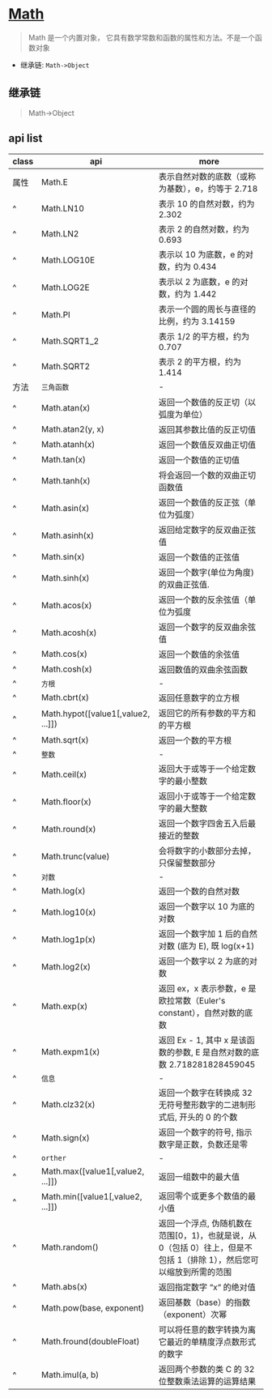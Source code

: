 # [Math](https://developer.mozilla.org/zh-CN/docs/Web/JavaScript/Reference/Global_Objects/Math)

> Math 是一个内置对象， 它具有数学常数和函数的属性和方法。不是一个函数对象

- 继承链: `Math->Object`

## 继承链

> Math->Object

## api list

| class | api                                | more                                                                                                                 |
| ----- | ---------------------------------- | -------------------------------------------------------------------------------------------------------------------- |
| 属性  | Math.E                             | 表示自然对数的底数（或称为基数），e，约等于 2.718                                                                    |
| ^     | Math.LN10                          | 表示 10 的自然对数，约为 2.302                                                                                       |
| ^     | Math.LN2                           | 表示 2 的自然对数，约为 0.693                                                                                        |
| ^     | Math.LOG10E                        | 表示以 10 为底数，e 的对数，约为 0.434                                                                               |
| ^     | Math.LOG2E                         | 表示以 2 为底数，e 的对数，约为 1.442                                                                                |
| ^     | Math.PI                            | 表示一个圆的周长与直径的比例，约为 3.14159                                                                           |
| ^     | Math.SQRT1_2                       | 表示 1/2 的平方根，约为 0.707                                                                                        |
| ^     | Math.SQRT2                         | 表示 2 的平方根，约为 1.414                                                                                          |
| 方法  | `三角函数`                         | -                                                                                                                    |
| ^     | Math.atan(x)                       | 返回一个数值的反正切（以弧度为单位）                                                                                 |
| ^     | Math.atan2(y, x)                   | 返回其参数比值的反正切值                                                                                             |
| ^     | Math.atanh(x)                      | 返回一个数值反双曲正切值                                                                                             |
| ^     | Math.tan(x)                        | 返回一个数值的正切值                                                                                                 |
| ^     | Math.tanh(x)                       | 将会返回一个数的双曲正切函数值                                                                                       |
| ^     | Math.asin(x)                       | 返回一个数值的反正弦（单位为弧度）                                                                                   |
| ^     | Math.asinh(x)                      | 返回给定数字的反双曲正弦值                                                                                           |
| ^     | Math.sin(x)                        | 返回一个数值的正弦值                                                                                                 |
| ^     | Math.sinh(x)                       | 返回一个数字(单位为角度)的双曲正弦值.                                                                                |
| ^     | Math.acos(x)                       | 返回一个数的反余弦值（单位为弧度                                                                                     |
| ^     | Math.acosh(x)                      | 返回一个数字的反双曲余弦值                                                                                           |
| ^     | Math.cos(x)                        | 返回一个数值的余弦值                                                                                                 |
| ^     | Math.cosh(x)                       | 返回数值的双曲余弦函数                                                                                               |
| ^     | `方根`                             | -                                                                                                                    |
| ^     | Math.cbrt(x)                       | 返回任意数字的立方根                                                                                                 |
| ^     | Math.hypot([value1[,value2, ...]]) | 返回它的所有参数的平方和的平方根                                                                                     |
| ^     | Math.sqrt(x)                       | 返回一个数的平方根                                                                                                   |
| ^     | `整数`                             | -                                                                                                                    |
| ^     | Math.ceil(x)                       | 返回大于或等于一个给定数字的最小整数                                                                                 |
| ^     | Math.floor(x)                      | 返回小于或等于一个给定数字的最大整数                                                                                 |
| ^     | Math.round(x)                      | 返回一个数字四舍五入后最接近的整数                                                                                   |
| ^     | Math.trunc(value)                  | 会将数字的小数部分去掉，只保留整数部分                                                                               |
| ^     | `对数`                             | -                                                                                                                    |
| ^     | Math.log(x)                        | 返回一个数的自然对数                                                                                                 |
| ^     | Math.log10(x)                      | 返回一个数字以 10 为底的对数                                                                                         |
| ^     | Math.log1p(x)                      | 返回一个数字加 1 后的自然对数 (底为 E), 既 log(x+1)                                                                  |
| ^     | Math.log2(x)                       | 返回一个数字以 2 为底的对数                                                                                          |
| ^     | Math.exp(x)                        | 返回 ex，x 表示参数，e 是欧拉常数（Euler's constant），自然对数的底数                                                |
| ^     | Math.expm1(x)                      | 返回 Ex - 1, 其中 x 是该函数的参数, E 是自然对数的底数 2.718281828459045                                             |
| ^     | `信息`                             | -                                                                                                                    |
| ^     | Math.clz32(x)                      | 返回一个数字在转换成 32 无符号整形数字的二进制形式后, 开头的 0 的个数                                                |
| ^     | Math.sign(x)                       | 返回一个数字的符号, 指示数字是正数，负数还是零                                                                       |
| ^     | `orther`                           | -                                                                                                                    |
| ^     | Math.max([value1[,value2, ...]])   | 返回一组数中的最大值                                                                                                 |
| ^     | Math.min([value1[,value2, ...]])   | 返回零个或更多个数值的最小值                                                                                         |
| ^     | Math.random()                      | 返回一个浮点, 伪随机数在范围[0，1)，也就是说，从 0（包括 0）往上，但是不包括 1（排除 1），然后您可以缩放到所需的范围 |
| ^     | Math.abs(x)                        | 返回指定数字 “x“ 的绝对值                                                                                            |
| ^     | Math.pow(base, exponent)           | 返回基数（base）的指数（exponent）次幂                                                                               |
| ^     | Math.fround(doubleFloat)           | 可以将任意的数字转换为离它最近的单精度浮点数形式的数字                                                               |
| ^     | Math.imul(a, b)                    | 返回两个参数的类 C 的 32 位整数乘法运算的运算结果                                                                    |
